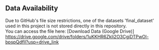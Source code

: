 ## Data Availability  

Due to GitHub's file size restrictions, one of the datasets 'final_dataset' used in this project is not stored directly in this repository.  
You can access the file here: [Download Data (Google Drive)] https://drive.google.com/drive/folders/1uKKHR6ZkIi2O3CgjDTPwOl-bpspQdflI?usp=drive_link

